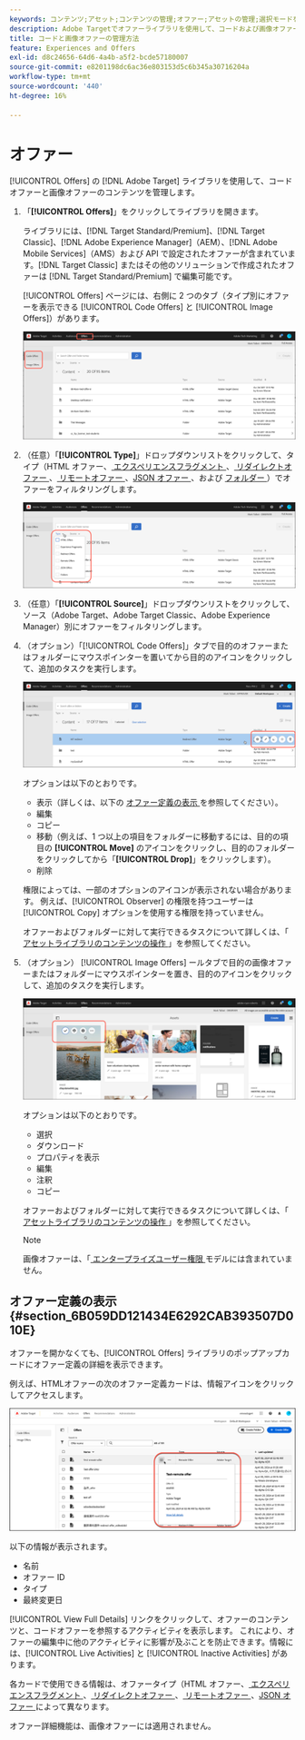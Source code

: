```yaml
---
keywords: コンテンツ;アセット;コンテンツの管理;オファー;アセットの管理;選択モードを入力;選択モード
description: Adobe Targetでオファーライブラリを使用して、コードおよび画像オファーを管理する方法を説明します。
title: コードと画像オファーの管理方法
feature: Experiences and Offers
exl-id: d8c24656-64d6-4a4b-a5f2-bcde57180007
source-git-commit: e8201198dc6ac36e803153d5c6b345a30716204a
workflow-type: tm+mt
source-wordcount: '440'
ht-degree: 16%

---
```


# オファー

[!UICONTROL Offers] の [!DNL Adobe Target] ライブラリを使用して、コードオファーと画像オファーのコンテンツを管理します。

1. 「**[!UICONTROL Offers]**」をクリックしてライブラリを開きます。

   ライブラリには、[!DNL Target Standard/Premium]、[!DNL Target Classic]、[!DNL Adobe Experience Manager]（AEM）、[!DNL Adobe Mobile Services]（AMS）および API で設定されたオファーが含まれています。[!DNL Target Classic] またはその他のソリューションで作成されたオファーは [!DNL Target Standard/Premium] で編集可能です。

   [!UICONTROL Offers] ページには、右側に 2 つのタブ（タイプ別にオファーを表示できる [!UICONTROL Code Offers] と [!UICONTROL Image Offers]）があります。

   ![ 「コードオファー」タブと「画像オファー」タブを表示するオファーページ ](/help/main/c-experiences/c-manage-content/assets/offers-page.png)

1. （任意）「**[!UICONTROL Type]**」ドロップダウンリストをクリックして、タイプ（HTML オファー、[ エクスペリエンスフラグメント ](/help/main/c-experiences/c-manage-content/aem-experience-fragments.md)、[ リダイレクトオファー ](/help/main/c-experiences/c-manage-content/offer-redirect.md)、[ リモートオファー ](/help/main/c-experiences/c-manage-content/about-remote-offers.md)、[JSON オファー ](/help/main/c-experiences/c-manage-content/create-json-offer.md)、および [ フォルダー ](/help/main/c-experiences/c-manage-content/create-content-folder.md)）でオファーをフィルタリングします。

   ![offers_filter 画像 ](assets/offers_filter.png)

1. （任意）「**[!UICONTROL Source]**」ドロップダウンリストをクリックして、ソース（Adobe Target、Adobe Target Classic、Adobe Experience Manager）別にオファーをフィルタリングします。

1. （オプション）「[!UICONTROL Code Offers]」タブで目的のオファーまたはフォルダーにマウスポインターを置いてから目的のアイコンをクリックして、追加のタスクを実行します。

   ![ コードオファーオプション ](assets/offer-picker-large.png)

   オプションは以下のとおりです。

   * 表示（詳しくは、以下の [ オファー定義の表示 ](#section_6B059DD121434E6292CAB393507D010E) を参照してください）。
   * 編集
   * コピー
   * 移動（例えば、1 つ以上の項目をフォルダーに移動するには、目的の項目の **[!UICONTROL Move]** のアイコンをクリックし、目的のフォルダーをクリックしてから「**[!UICONTROL Drop]**」をクリックします）。
   * 削除

   権限によっては、一部のオプションのアイコンが表示されない場合があります。 例えば、[!UICONTROL Observer] の権限を持つユーザーは [!UICONTROL Copy] オプションを使用する権限を持っていません。

   オファーおよびフォルダーに対して実行できるタスクについて詳しくは、「[ アセットライブラリのコンテンツの操作 ](/help/main/c-experiences/c-manage-content/assets-working.md)」を参照してください。

1. （オプション） [!UICONTROL Image Offers] ールタブで目的の画像オファーまたはフォルダーにマウスポインターを置き、目的のアイコンをクリックして、追加のタスクを実行します。

   ![ 画像オファーオプション ](/help/main/c-experiences/c-manage-content/assets/image-offers-icons.png)

   オプションは以下のとおりです。

   * 選択
   * ダウンロード
   * プロパティを表示
   * 編集
   * 注釈
   * コピー

   オファーおよびフォルダーに対して実行できるタスクについて詳しくは、「[ アセットライブラリのコンテンツの操作 ](/help/main/c-experiences/c-manage-content/assets-working.md)」を参照してください。

   >[!NOTE]
   >
   >画像オファーは、「[ エンタープライズユーザー権限 ](/help/main/administrating-target/c-user-management/property-channel/property-channel.md) モデルには含まれていません。


## オファー定義の表示 {#section_6B059DD121434E6292CAB393507D010E}

オファーを開かなくても、[!UICONTROL Offers] ライブラリのポップアップカードにオファー定義の詳細を表示できます。

例えば、HTMLオファーの次のオファー定義カードは、情報アイコンをクリックしてアクセスします。

![offer-card-html 画像 ](assets/offer-card-html-new.png)

以下の情報が表示されます。

* 名前
* オファー ID
* タイプ
* 最終変更日

[!UICONTROL View Full Details] リンクをクリックして、オファーのコンテンツと、コードオファーを参照するアクティビティを表示します。 これにより、オファーの編集中に他のアクティビティに影響が及ぶことを防止できます。情報には、[!UICONTROL Live Activities] と [!UICONTROL Inactive Activities] があります。

各カードで使用できる情報は、オファータイプ（HTML オファー、[ エクスペリエンスフラグメント ](/help/main/c-experiences/c-manage-content/aem-experience-fragments.md)、[ リダイレクトオファー ](/help/main/c-experiences/c-manage-content/offer-redirect.md)、[ リモートオファー ](/help/main/c-experiences/c-manage-content/about-remote-offers.md)、[JSON オファー ](/help/main/c-experiences/c-manage-content/create-json-offer.md) によって異なります。

オファー詳細機能は、画像オファーには適用されません。

<!--

## Training video: The Content Repository ![Overview badge](/help/main/assets/overview.png)

This video includes information about managing offers.

* Connection between the [Experience Cloud Asset Library](https://experienceleague.adobe.com/docs/core-services/interface/assets/creative-cloud.html?lang=ja) and the Target Content Library 
* Custom HTML Offers 
* Custom HTML Offer in the [!UICONTROL Visual Experience Composer]

>[!VIDEO](https://video.tv.adobe.com/v/17387)

-->
